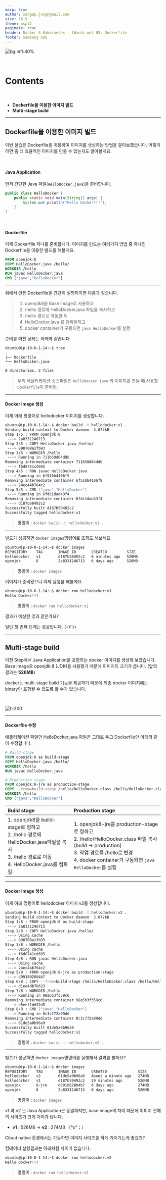 ```yaml
---
marp: true
author: sangup.jung@gmail.com
size: 16:9
theme: mspt2
paginate: true
header: Docker & Kubernetes - [Hands-on] 05. Dockerfile
footer: Samsung SDS
---
```


![bg left:40%](img/hands_on.png)

<br>

# Contents

<br>

- **Dockerfile을 이용한 이미지 빌드**
- **Multi-stage build**


---

## Dockerfile을 이용한 이미지 빌드

이번 실습은 Dockerfile을 이용하여 이미지를 생성하는 방법을 알아보겠습니다.
어떻게 하면 좀 더 효율적인 이미지를 만들 수 있는지도 알아볼게요.

<br>

#### Java Application
먼저 간단한 Java 파일(`HelloDocker.java`)을 준비합니다.
```java
public class HelloDocker {
    public static void main(String[] args) {
        System.out.println("Hello Docker!!!");
    }
}
```
<br>

#### Dockerfile
이제 Dockerfile 하나를 준비합니다.
이미지를 만드는 여러가지 방법 중 하나인 Dockerfile을 이용한 빌드를 해볼게요.
```dockerfile
FROM openjdk:8
COPY HelloDocker.java /hello/
WORKDIR /hello
RUN javac HelloDocker.java
CMD ["java","HelloDocker"]
```

---

위에서 만든 Dockerfile을 간단히 설명하자면 다음과 같습니다.
> 1. openjdk8을 Base image로 사용하고
> 2. /hello 경로에 HelloDocker.java 파일을 복사하고
> 3. /hello 경로로 이동한 뒤
> 4. HelloDocker.java 를 컴파일하고
> 5. docker container가 구동되면 `java HelloDocker`를 실행

준비를 마친 상태는 아래와 같습니다.
```bash
ubuntu@ip-10-0-1-14:~$ tree
.
├── Dockerfile
└── HelloDocker.java

0 directories, 2 files
```
> 우리 애플리케이션 소스파일인 `HelloDocker.java` 와 이미지를 만들 때 사용할 `Dockerfile`이 준비됨.

---

#### Docker image 생성
이제 아래 명령어로 hellodocker 이미지를 생성합니다.
```bash
ubuntu@ip-10-0-1-14:~$ docker build -t hellodocker:v1 .
Sending build context to Docker daemon  3.072kB
Step 1/5 : FROM openjdk:8
 ---> 2a8331246713
Step 2/5 : COPY HelloDocker.java /hello/
 ---> 898708a1fb93
Step 3/5 : WORKDIR /hello
 ---> Running in 711b58d64ddb
Removing intermediate container 711b58d64ddb
 ---> f6d8741cd695
Step 4/5 : RUN javac HelloDocker.java
 ---> Running in 6f510b4106f9
Removing intermediate container 6f510b4106f9
 ---> 24ec44b764c2
Step 5/5 : CMD ["java","HelloDocker"]
 ---> Running in 6fdc1dad43f4
Removing intermediate container 6fdc1dad43f4
 ---> d187b50492c2
Successfully built d187b50492c2
Successfully tagged hellodocker:v1
```
> **명령어** : `docker build -t hellodocker:v1 .`

---

빌드가 성공하면 `docker images`명령어로 조회도 해보세요.
```bash
ubuntu@ip-10-0-1-14:~$ docker images
REPOSITORY    TAG       IMAGE ID       CREATED         SIZE
hellodocker   v1        d187b50492c2   6 minutes ago   526MB
openjdk       8         2a8331246713   6 days ago      526MB
```
> **명령어** : `docker images`

이미지가 준비됐으니 이제 실행을 해볼게요.
```bash
ubuntu@ip-10-0-1-14:~$ docker run hellodocker:v1
Hello Docker!!!
```
> **명령어** : `docker run hellodocker:v1`

결과가 예상한 것과 같은가요?

일단 첫 번째 단계는 성공입니다. (ง˙∇˙)ว

---

## Multi-stage build

이전 Step에서 Java Application을 포함하는 docker 이미지를 생성해 보았습니다.  
Base image로 openjdk:8 (JDK)을 사용했기 때문에 이미지의 크기가 큽니다. (앞의 결과는 **526MB**)

docker는 multi-stage build 기능을 제공하기 때문에 최종 docker 이미지에는 binary만 포함될 수 있도록 할 수가 있습니다.

<br>

![h:300](img/docker_multi_stage_build.PNG)

---

#### Dockerfile 수정
애플리케이션 파일인 HelloDocker.java 파일은 그대로 두고 Dockerfile만 아래와 같이 수정합니다.

```dockerfile
# Build stage
FROM openjdk:8 as build-stage
COPY HelloDocker.java /hello/
WORKDIR /hello
RUN javac HelloDocker.java

# Production stage
FROM openjdk:8-jre as production-stage
COPY --from=build-stage /hello/HelloDocker.class /hello/HelloDocker.class
WORKDIR /hello
CMD ["java","HelloDocker"]
```

| Build stage | Production stage |
| :--- | :--- |
| 1. openjdk8을 build-stage로 정하고<br>2. /hello 경로에 HelloDocker.java파일을 복사<br>3. /hello 경로로 이동<br>4. HelloDocker.java를 컴파일 | 1. openjdk8-jre를 production-stage로 정하고<br>2. /hello/HelloDocker.class 파일 복사 (build -> production)<br>3. 작업 경로를 /hello로 변경<br>4. docker container가 구동되면 `java HelloDocker`를 실행 |

---

#### Docker image 생성
이제 아래 명령어로 hellodocker 이미지 v2를 생성합니다.
```bash
ubuntu@ip-10-0-1-14:~$ docker build -t hellodocker:v2 .
Sending build context to Docker daemon  3.072kB
Step 1/8 : FROM openjdk:8 as build-stage
 ---> 2a8331246713
Step 2/8 : COPY HelloDocker.java /hello/
 ---> Using cache
 ---> 898708a1fb93
Step 3/8 : WORKDIR /hello
 ---> Using cache
 ---> f6d8741cd695
Step 4/8 : RUN javac HelloDocker.java
 ---> Using cache
 ---> 24ec44b764c2
Step 5/8 : FROM openjdk:8-jre as production-stage
 ---> d991802804b7
Step 6/8 : COPY --from=build-stage /hello/HelloDocker.class /hello/HelloDocker.class
 ---> d1ee4db7b623
Step 7/8 : WORKDIR /hello
 ---> Running in 98a5b3f359c0
Removing intermediate container 98a5b3f359c0
 ---> e5eef1dd32d5
Step 8/8 : CMD ["java","HelloDocker"]
 ---> Running in 0c3c772a09dd
Removing intermediate container 0c3c772a09dd
 ---> 61de5a0b96a9
Successfully built 61de5a0b96a9
Successfully tagged hellodocker:v2
```
> **명령어** : `docker build -t hellodocker:v2 .`

---

빌드가 성공하면 `docker images`명령어를 실행해서 결과를 볼까요?
```bash
ubuntu@ip-10-0-1-14:~$ docker images
REPOSITORY    TAG       IMAGE ID       CREATED              SIZE
hellodocker   v2        61de5a0b96a9   About a minute ago   274MB
hellodocker   v1        d187b50492c2   29 minutes ago       526MB
openjdk       8-jre     d991802804b7   6 days ago           274MB
openjdk       8         2a8331246713   6 days ago           526MB
```
> **명령어** : `docker images`

v1 과 v2 는 Java Application은 동일하지만, base image의 차이 때문에 이미지 전체의 사이즈가 크게 차이가 납니다.
- **v1** : 526MB -> **v2** : 274MB   （°o°；）

Cloud native 환경에서는 가능하면 이미지 사이즈를 작게 가져가는게 좋겠죠?

컨테이너 실행결과는 아래처럼 차이가 없습니다.

```bash
ubuntu@ip-10-0-1-14:~$ docker run hellodocker:v2
Hello Docker!!!
```
> **명령어** : `docker run hellodocker:v2`

